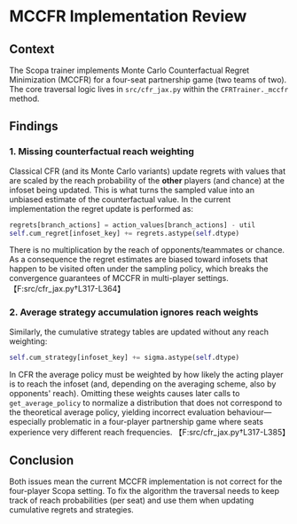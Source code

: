 # MCCFR Implementation Review

## Context
The Scopa trainer implements Monte Carlo Counterfactual Regret Minimization (MCCFR) for a four-seat partnership game (two teams of two). The core traversal logic lives in `src/cfr_jax.py` within the `CFRTrainer._mccfr` method.

## Findings

### 1. Missing counterfactual reach weighting
Classical CFR (and its Monte Carlo variants) update regrets with values that are scaled by the reach probability of the **other** players (and chance) at the infoset being updated. This is what turns the sampled value into an unbiased estimate of the counterfactual value. In the current implementation the regret update is performed as:

```python
regrets[branch_actions] = action_values[branch_actions] - util
self.cum_regret[infoset_key] += regrets.astype(self.dtype)
```

There is no multiplication by the reach of opponents/teammates or chance. As a consequence the regret estimates are biased toward infosets that happen to be visited often under the sampling policy, which breaks the convergence guarantees of MCCFR in multi-player settings. 【F:src/cfr_jax.py†L317-L364】

### 2. Average strategy accumulation ignores reach weights
Similarly, the cumulative strategy tables are updated without any reach weighting:

```python
self.cum_strategy[infoset_key] += sigma.astype(self.dtype)
```

In CFR the average policy must be weighted by how likely the acting player is to reach the infoset (and, depending on the averaging scheme, also by opponents' reach). Omitting these weights causes later calls to `get_average_policy` to normalize a distribution that does not correspond to the theoretical average policy, yielding incorrect evaluation behaviour—especially problematic in a four-player partnership game where seats experience very different reach frequencies. 【F:src/cfr_jax.py†L317-L385】

## Conclusion
Both issues mean the current MCCFR implementation is not correct for the four-player Scopa setting. To fix the algorithm the traversal needs to keep track of reach probabilities (per seat) and use them when updating cumulative regrets and strategies.
